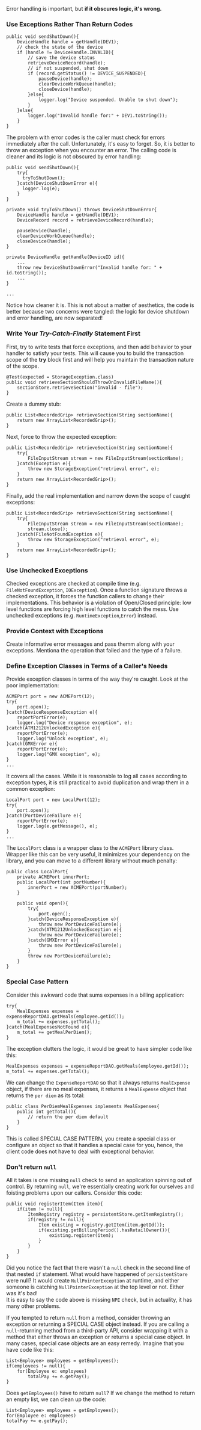 Error handling is important, but **if it obscures logic, it's wrong.**

### Use Exceptions Rather Than Return Codes
```
public void sendShutDown(){
    DeviceHandle handle = getHandle(DEV1);
    // check the state of the device
    if (handle != DeviceHandle.INVALID){
        // save the device status
        retrieveDeviceRecord(handle);
        // if not suspended, shut down
        if (record.getStatus() != DEVICE_SUSPENDED){
            pauseDevice(handle);
            clearDeviceWorkQueue(handle);
            closeDevice(handle);
        }else{
            logger.log("Device suspended. Unable to shut down");
        }
    }else{
        logger.log("Invalid handle for:" + DEV1.toString());
    }
}
```
The problem with error codes is the caller must check for errors immediately after the call. Unfortunately, it's easy to forget. So, it is better to throw an exception when you encounter an error. The calling code is cleaner and its logic is not obscured by error handling:
```
public void sendShutDown(){
    try{
      tryToShutDown();
    }catch(DeviceShutDownError e){
      logger.log(e);
    }
}

private void tryToShutDown() throws DeviceShutDownError{
    DeviceHandle handle = getHandle(DEV1);
    DeviceRecord record = retrieveDeviceRecord(handle);
    
    pauseDevice(handle);
    clearDeviceWorkQueue(handle);
    closeDevice(handle);
}

private DeviceHandle getHandle(DeviceID id){
    ...
    throw new DeviceShutDownError("Invalid handle for: " + id.toString());
    ...
}

...
```
Notice how cleaner it is. This is not about a matter of aesthetics, the code is better because two concerns were tangled: the logic for device shutdown and error handling, are now separated!

### Write Your *Try-Catch-Finally* Statement First
First, try to write tests that force exceptions, and then add behavior to your handler to satisfy your tests. This will cause you to build the transaction scope of the **try** block first and will help you maintain the transaction nature of the scope.
```
@Test(expected = StorageException.class)
public void retrieveSectionShouldThrowOnInvalidFileName(){
    sectionStore.retrieveSection("invalid - file");
}
```
Create a dummy stub:
```
public List<RecordedGrip> retrieveSection(String sectionName){
    return new ArrayList<RecordedGrip>();
}
```
Next, force to throw the expected exception:
```
public List<RecordedGrip> retrieveSection(String sectionName){
    try{
        FileInputStream stream = new FileInputStream(sectionName);
    }catch(Exception e){
        throw new StorageException("retrieval error", e);
    }
    return new ArrayList<RecordedGrip>();
}
```
Finally, add the real implementation and narrow down the scope of caught exceptions:
```
public List<RecordedGrip> retrieveSection(String sectionName){
    try{
        FileInputStream stream = new FileInputStream(sectionName);
        stream.close();
    }catch(FileNotFoundException e){
        throw new StorageException("retrieval error", e);
    }
    return new ArrayList<RecordedGrip>();
}
```

### Use Unchecked Exceptions
Checked exceptions are checked at compile time (e.g. `FileNotFoundException`, `IOException`). Once a function signature throws a checked exception, it forces the function callers to change their implementations. This behavior is a violation of Open/Closed principle: low level functions are forcing high level functions to catch the mess. Use unchecked exceptions (e.g. `RuntimeException`,`Error`) instead.

### Provide Context with Exceptions
Create informative error messages and pass themm along with your exceptions. Mentiona the operation that failed and the type of a failure.

### Define Exception Classes in Terms of a Caller's Needs
Provide exception classes in terms of the way they're caught. Look at the poor implementation:
```
ACMEPort port = new ACMEPort(12);
try{
    port.open();
}catch(DeviceResponseException e){
    reportPortError(e);
    logger.log("Device response exception", e);
}catch(ATM1212UnlockedException e){
    reportPortError(e);
    logger.log("Unlock exception", e);
}catch(GMXError e){
    reportPortError(e);
    logger.log("GMX exception", e);
}
...
```
It covers all the cases. While it is reasonable to log all cases according to exception types, it is still practical to avoid duplication and wrap them in a common exception:
```
LocalPort port = new LocalPort(12);
try{
    port.open();
}catch(PortDeviceFailure e){
    reportPortError(e);
    logger.log(e.getMessage(), e);
}
...
```
The `LocalPort` class is a wrapper class to the `ACMEPort` library class. Wrapper like this can be very useful, it minimizes your dependency on the library, and you can move to a different library without much penalty:
```
public class LocalPort{
    private ACMEPort innerPort;
    public LocalPort(int portNumber){
        innerPort = new ACMEPort(portNumber);
    }
    
    public void open(){
        try{
            port.open();
        }catch(DeviceResponseException e){
            throw new PortDeviceFailure(e);
        }catch(ATM1212UnlockedException e){
            throw new PortDeviceFailure(e);
        }catch(GMXError e){
            throw new PortDeviceFailure(e);
        }
        throw new PortDeviceFailure(e);
    }
}
```
### Special Case Pattern
Consider this awkward code that sums expenses in a billing application:
```
try{
    MealExpenses expenses = expenseReportDAO.getMeals(employee.getId());
    m_total += expenses.getTotal();
}catch(MealExpensesNotFound e){
    m_total += getMealPerDiem();
}
```
The exception clutters the logic, it would be great to have simpler code like this:
```
MealExpenses expenses = expenseReportDAO.getMeals(employee.getId());
m_total += expenses.getTotal();
```
We can change the `ExpenseReportDAO` so that it always returns `MealExpense` object, if there are no meal expenses, it returns a `MealExpense` object that returns the `per diem` as its total:
```
public class PerDiemMealExpenses implements MealExpenses{
    public int getTotal(){
        // return the per diem default
    }
}
```
This is called SPECIAL CASE PATTERN, you create a special class or configure an object so that it handles a special case for you, hence, the client code does not have to deal with exceptional behavior.

### Don't return `null`
All it takes is one missing `null` check to send an application spinning out of control. By returning `null`, we're essentially creating work for ourselves and foisting problems upon our callers. Consider this code:
```
public void registerItem(Item item){
    if(item != null){
        ItemRegistry registry = persistentStore.getItemRegistry();
        if(registry != null){
            Item existing = registry.getItem(item.getId());
            if(existing.getBillingPeriod().hasRetailOwner()){
                existing.register(item);
            }
        }
    }
}
```
Did you notice the fact that there wasn't a `null` check in the second line of that nested `if` statement. What would have happened of `persistentStore` were null? It would create `NullPointerException` at runtime, and either someone is catching `NullPointerException` at the top level or not. Either was it's bad!     
It is easy to say the code above is missing `NPE` check, but in actuality, it has many other problems.       

If you tempted to return `null` from a method, consider throwing an exception or returning a SPECIAL CASE object instead. If you are calling a `null`-returning method from a third-party API, consider wrapping it with a method that either throws an exception or returns a special case object. In many cases, special case objects are an easy remedy. Imagine that you have code like this:
```
List<Employee> employees = getEmployees();
if(employees != null){
    for(Employee e: employees)
        totalPay += e.getPay();
}
```
Does `getEmployees()` have to return `null`? If we change the method to return an empty list, we can clean up the code:
```
List<Employee> employees = getEmployees();
for(Employee e: employees)
totalPay += e.getPay();
```
